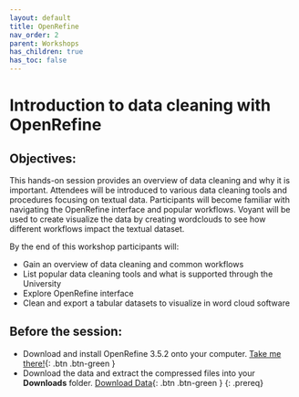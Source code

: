 ```yaml
---
layout: default
title: OpenRefine
nav_order: 2
parent: Workshops
has_children: true
has_toc: false
---
```

# Introduction to data cleaning with OpenRefine

## Objectives:

This hands-on session provides an overview of data cleaning and why it is important. Attendees will be introduced to various data cleaning tools and procedures focusing on textual data. Participants will become familiar with navigating the OpenRefine interface and popular workflows. Voyant will be used to create visualize the data by creating wordclouds to see how different workflows impact the textual dataset.  

By the end of this workshop participants will:  

- Gain an overview of data cleaning and common workflows  
- List popular data cleaning tools and what is supported through the University  
- Explore OpenRefine interface  
- Clean and export a tabular datasets to visualize in word cloud software   

## Before the session:
- Download and install OpenRefine 3.5.2 onto your computer. [Take me there!](https://openrefine.org/download.html){: .btn .btn-green }
- Download the data and extract the compressed files into your **Downloads** folder. [Download Data](https://github.com/meginwinnipeg/workshops/raw/main/content/handson/openrefine/data/openrefineData.zip){: .btn .btn-green }
{: .prereq}




